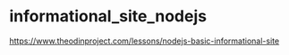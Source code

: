 # informational_site_nodejs

https://www.theodinproject.com/lessons/nodejs-basic-informational-site
